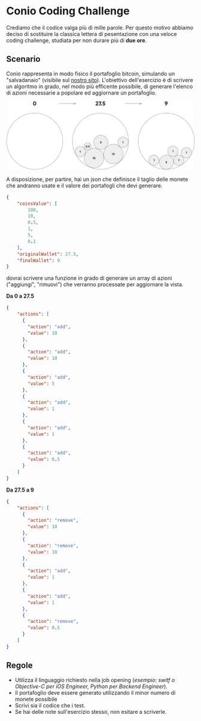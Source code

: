 # Conio Coding Challenge
Crediamo che il codice valga più di mille parole. Per questo motivo abbiamo deciso di sostituire la classica lettera di pesentazione con una veloce coding challenge, studiata per non durare più di **due ore**.

## Scenario
Conio rappresenta in modo fisico il portafoglio bitcoin, simulando un "salvadanaio" (visibile sul [nostro sito](https://www.conioo.com)). L'obiettivo dell'esercizio è di scrivere un algoritmo in grado, nel modo più efficente possibile, di generare l'elenco di azioni necessarie a popolare ed aggiornare un portafoglio.

![Wallet update](sample.png "Wallet update")

A disposizione, per partire, hai un json che definisce il taglio delle monete che andranno usate e il valore dei portafogli che devi generare.
```json
{
	"coinsValue": [
		100,
		10,
		0.5,
		1,
		5,
		0.1
	],
	"originalWallet": 27.5,
	"finalWallet": 9
}
```

dovrai scrivere una funzione in grado di generare un array di azioni ("aggiungi", "rimuovi") che verranno processate per aggiornare la vista.

**Da 0 a 27.5**
```json
{
	"actions": [
      {
        "action": "add",
        "value": 10
      },
      {
        "action": "add",
        "value": 10
      },
      {
        "action": "add",
        "value": 5
      },
      {
        "action": "add",
        "value": 1
      },
      {
        "action": "add",
        "value": 1
      },
      {
        "action": "add",
        "value": 0.5
      }
    ]
}
```

**Da 27.5 a 9**
```json
{
	"actions": [
      {
        "action": "remove",
        "value": 10
      },
      {
        "action": "remove",
        "value": 10
      },
      {
        "action": "add",
        "value": 1
      },
      {
        "action": "add",
        "value": 1
      },
      {
        "action": "remove",
        "value": 0.5
      }
    ]
}
```

## Regole
- Utilizza il linguaggio richiesto nella job opening (*esempio: switf o Objective-C per iOS Engineer, Python per Backend Engineer*).
- Il portafoglio deve essere generato utilizzando il minor numero di monete possibile 
- Scrivi sia il codice che i test.
- Se hai delle note sull'esercizio stesso, non esitare a scriverle.
